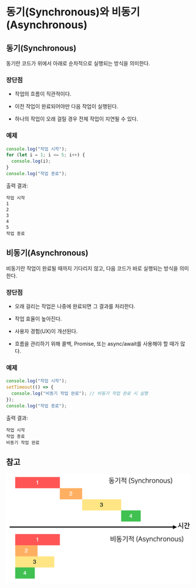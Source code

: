 # 동기(Synchronous)와 비동기(Asynchronous)

## 동기(Synchronous)

동기란 코드가 위에서 아래로 순차적으로 실행되는 방식을 의미한다.

### 장단점

- 작업의 흐름이 직관적이다.

- 이전 작업이 완료되어야만 다음 작업이 실행된다.

- 하나의 작업이 오래 걸릴 경우 전체 작업이 지연될 수 있다.

### 예제

```js
console.log("작업 시작");
for (let i = 1; i <= 5; i++) {
  console.log(i);
}
console.log("작업 종료");
```

출력 결과:

```
작업 시작
1
2
3
4
5
작업 종료
```

## 비동기(Asynchronous)

비동기란 작업이 완료될 때까지 기다리지 않고, 다음 코드가 바로 실행되는 방식을 의미한다.

### 장단점

- 오래 걸리는 작업은 나중에 완료되면 그 결과를 처리한다.

- 작업 효율이 높아진다.

- 사용자 경험(UX)이 개선된다.

- 흐름을 관리하기 위해 콜백, Promise, 또는 async/await를 사용해야 할 때가 많다.

### 예제

```js
console.log("작업 시작");
setTimeout(() => {
  console.log("비동기 작업 완료"); // 비동기 작업 완료 시 실행
});
console.log("작업 종료");
```

출력 결과:

```
작업 시작
작업 종료
비동기 작업 완료
```

## 참고

<img src="../img/sync-async.png" />

